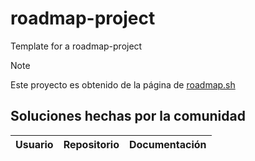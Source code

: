 # roadmap-project
Template for a roadmap-project


> [!NOTE]
> Este proyecto es obtenido de la página de <a href="https://roadmap.sh/projects/tooltip-ui">roadmap.sh</a>

## Soluciones hechas por la comunidad
|Usuario|Repositorio| Documentación |
|-------|-----------|---------|
